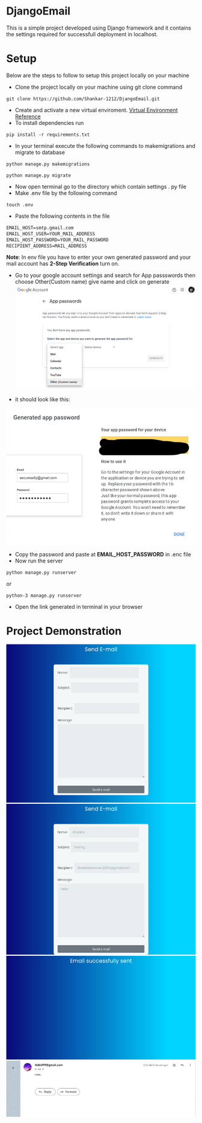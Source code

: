 # DjangoEmail
This is a simple project developed using Django framework and it contains the settings required for successfull deployment in localhost.
# Setup
Below are the steps to follow to setup this project locally on your machine
* Clone the project locally on your machine using git clone command
 ``` 
git clone https://github.com/Shankar-1212/DjangoEmail.git
```
* Create and activate a new virtual enviroment.
[Virtual Environment Reference](https://docs.python.org/3/library/venv.html)
* To install dependencies run
 ``` 
 pip install -r requirements.txt
 ```
 * In your terminal execute the following commands to makemigrations and migrate to database
 ```
 python manage.py makemigrations
 ```
 ```
python manage.py migrate
```
* Now open terminal go to the directory which contain    settings . py file
* Make .env file by the following command
```
touch .env
```
* Paste the following contents in the file
```
EMAIL_HOST=smtp.gmail.com
EMAIL_HOST_USER=YOUR_MAIL_ADDRESS
EMAIL_HOST_PASSWORD=YOUR_MAIL_PASSWORD
RECIPIENT_ADDRESS=MAIL_ADDRESS
```
**Note**: In env file you have to enter your own generated password and your mail account has **2-Step Verification** turn on. 
* Go to your google account settings and search for App passswords then choose Other(Custom name) give name and click on generate
![alt text](https://github.com/Shankar-1212/DjangoEmail/blob/main/raw/Screenshot_20230106_015254.png)

*  it should look like this:


![alt text](https://github.com/Shankar-1212/DjangoEmail/blob/main/raw/Screenshot%202023-01-06%20at%2002-10-23%20App%20passwords.png)

* Copy the password and paste at **EMAIL_HOST_PASSWORD** in .enc file
* Now run the server 
```
python manage.py runserver
``` 
or
```
python-3 manage.py runserver
```
* Open the link generated  in terminal in your browser
# Project Demonstration
![alt text](https://github.com/Shankar-1212/DjangoEmail/blob/main/raw/Screenshot%202023-01-06%20at%2002-22-48%20Send%20Email.png)
![alt text](https://github.com/Shankar-1212/DjangoEmail/blob/main/raw/Screenshot%202023-01-06%20at%2002-25-12%20Send%20Email.png)
![alt text](https://github.com/Shankar-1212/DjangoEmail/blob/main/raw/Screenshot%202023-01-06%20at%2002-25-23%20Send%20Email.png)
![alt text](https://github.com/Shankar-1212/DjangoEmail/blob/main/raw/Screenshot%202023-01-06%20at%2002-27-10%20Testing%20-%20shankarbhavani2004%40gmail.com%20-%20Gmail.png) 
